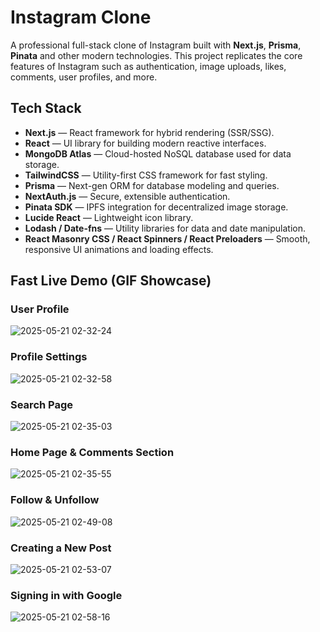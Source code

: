 # Instagram Clone
A professional full-stack clone of Instagram built with **Next.js**, **Prisma**, **Pinata** and other modern technologies. This project replicates the core features of Instagram such as authentication, image uploads, likes, comments, user profiles, and more.

## Tech Stack

- **Next.js** — React framework for hybrid rendering (SSR/SSG).
- **React** — UI library for building modern reactive interfaces.
- **MongoDB Atlas** — Cloud-hosted NoSQL database used for data storage.
- **TailwindCSS** — Utility-first CSS framework for fast styling.
- **Prisma** — Next-gen ORM for database modeling and queries.
- **NextAuth.js** — Secure, extensible authentication.
- **Pinata SDK** — IPFS integration for decentralized image storage.
- **Lucide React** — Lightweight icon library.
- **Lodash / Date-fns** — Utility libraries for data and date manipulation.
- **React Masonry CSS / React Spinners / React Preloaders** — Smooth, responsive UI animations and loading effects.

## Fast Live Demo (GIF Showcase)
### User Profile
![2025-05-21 02-32-24](https://github.com/user-attachments/assets/15b7150f-94c6-443c-87ef-2074348c302b)

### Profile Settings
![2025-05-21 02-32-58](https://github.com/user-attachments/assets/e84d83ae-7118-483f-813f-9cd13db8eb0c)

### Search Page
![2025-05-21 02-35-03](https://github.com/user-attachments/assets/2a3fe5cc-717e-4ff6-be99-107dc9755fbd)

### Home Page & Comments Section
![2025-05-21 02-35-55](https://github.com/user-attachments/assets/13093fbb-3aff-4263-9aa5-7b6dca834ee6)

### Follow & Unfollow
![2025-05-21 02-49-08](https://github.com/user-attachments/assets/70c7070c-3d05-44f7-8d62-a7c0a3d39e71)

### Creating a New Post
![2025-05-21 02-53-07](https://github.com/user-attachments/assets/96a0e73e-9990-4eb4-b37e-00a1f4b7fb1c)

### Signing in with Google
![2025-05-21 02-58-16](https://github.com/user-attachments/assets/d45ba931-0261-4d6d-97eb-9c96d0dc9256)


